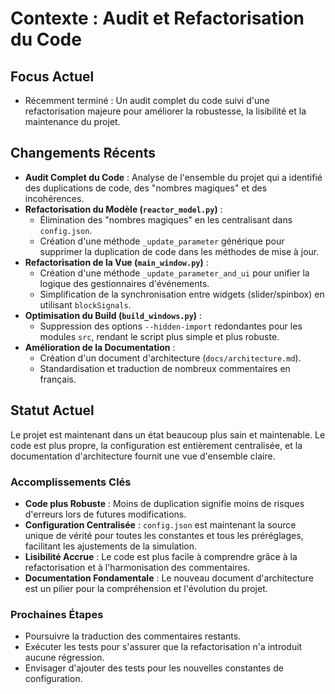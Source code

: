 # Contexte : Audit et Refactorisation du Code

## Focus Actuel
- Récemment terminé : Un audit complet du code suivi d'une refactorisation majeure pour améliorer la robustesse, la lisibilité et la maintenance du projet.

## Changements Récents
- **Audit Complet du Code** : Analyse de l'ensemble du projet qui a identifié des duplications de code, des "nombres magiques" et des incohérences.
- **Refactorisation du Modèle (`reactor_model.py`)** :
    - Élimination des "nombres magiques" en les centralisant dans `config.json`.
    - Création d'une méthode `_update_parameter` générique pour supprimer la duplication de code dans les méthodes de mise à jour.
- **Refactorisation de la Vue (`main_window.py`)** :
    - Création d'une méthode `_update_parameter_and_ui` pour unifier la logique des gestionnaires d'événements.
    - Simplification de la synchronisation entre widgets (slider/spinbox) en utilisant `blockSignals`.
- **Optimisation du Build (`build_windows.py`)** :
    - Suppression des options `--hidden-import` redondantes pour les modules `src`, rendant le script plus simple et plus robuste.
- **Amélioration de la Documentation** :
    - Création d'un document d'architecture (`docs/architecture.md`).
    - Standardisation et traduction de nombreux commentaires en français.

## Statut Actuel

Le projet est maintenant dans un état beaucoup plus sain et maintenable. Le code est plus propre, la configuration est entièrement centralisée, et la documentation d'architecture fournit une vue d'ensemble claire.

### Accomplissements Clés
- **Code plus Robuste** : Moins de duplication signifie moins de risques d'erreurs lors de futures modifications.
- **Configuration Centralisée** : `config.json` est maintenant la source unique de vérité pour toutes les constantes et tous les préréglages, facilitant les ajustements de la simulation.
- **Lisibilité Accrue** : Le code est plus facile à comprendre grâce à la refactorisation et à l'harmonisation des commentaires.
- **Documentation Fondamentale** : Le nouveau document d'architecture est un pilier pour la compréhension et l'évolution du projet.

### Prochaines Étapes
- Poursuivre la traduction des commentaires restants.
- Exécuter les tests pour s'assurer que la refactorisation n'a introduit aucune régression.
- Envisager d'ajouter des tests pour les nouvelles constantes de configuration. 